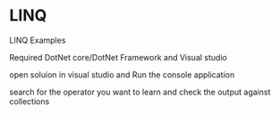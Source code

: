 # LINQ
LINQ Examples

Required DotNet core/DotNet Framework and Visual studio

open soluion in visual studio and Run the console application

search for the operator you want to learn and check the output against collections
